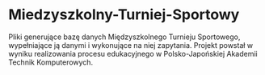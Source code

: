 # Miedzyszkolny-Turniej-Sportowy
Pliki generujące bazę danych Międzyszkolnego Turnieju Sportowego, wypełniające ją danymi i wykonujące na niej zapytania. Projekt powstał w wyniku realizowania procesu edukacyjnego w Polsko-Japońskiej Akademii Technik Komputerowych.
